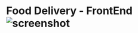 # Food Delivery - FrontEnd![screenshot](https://user-images.githubusercontent.com/92328339/138773324-b4fad0bb-0781-47a9-b1e4-b2841739cda5.jpg)


